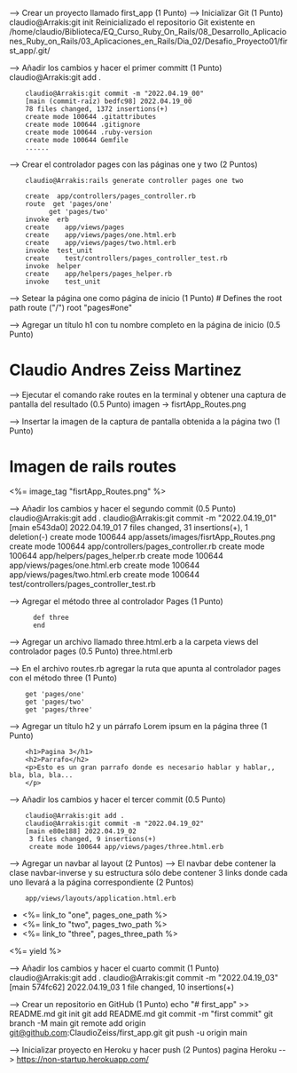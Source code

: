 

--> Crear un proyecto llamado first_app (1 Punto)
--> Inicializar Git (1 Punto)
        claudio@Arrakis:git init
        Reinicializado el repositorio Git existente en /home/claudio/Biblioteca/EQ_Curso_Ruby_On_Rails/08_Desarrollo_Aplicaciones_Ruby_on_Rails/03_Aplicaciones_en_Rails/Dia_02/Desafio_Proyecto01/first_app/.git/

--> Añadir los cambios y hacer el primer committ (1 Punto)
claudio@Arrakis:git add .

        claudio@Arrakis:git commit -m "2022.04.19_00"
        [main (commit-raíz) bedfc98] 2022.04.19_00
        78 files changed, 1372 insertions(+)
        create mode 100644 .gitattributes
        create mode 100644 .gitignore
        create mode 100644 .ruby-version
        create mode 100644 Gemfile
        ......

--> Crear el controlador pages con las páginas one y two (2 Puntos)
        
        claudio@Arrakis:rails generate controller pages one two
      
        create  app/controllers/pages_controller.rb
        route  get 'pages/one'
              get 'pages/two'
        invoke  erb
        create    app/views/pages
        create    app/views/pages/one.html.erb
        create    app/views/pages/two.html.erb
        invoke  test_unit
        create    test/controllers/pages_controller_test.rb
        invoke  helper
        create    app/helpers/pages_helper.rb
        invoke    test_unit
      
--> Setear la página one como página de inicio (1 Punto)
        # Defines the root path route ("/")
        root "pages#one"

--> Agregar un título h1 con tu nombre completo en la página de inicio (0.5 Punto)
        <h1>Claudio Andres Zeiss Martinez</h1>


--> Ejecutar el comando rake routes en la terminal y obtener una captura de pantalla del resultado (0.5 Punto)
        imagen -> fisrtApp_Routes.png

--> Insertar la imagen de la captura de pantalla obtenida a la página two (1 Punto)
        <h1>Imagen de rails routes</h1>
        <%= image_tag "fisrtApp_Routes.png" %>

--> Añadir los cambios y hacer el segundo commit (0.5 Punto)
        claudio@Arrakis:git add .
        claudio@Arrakis:git commit -m "2022.04.19_01"
        [main e543da0] 2022.04.19_01
        7 files changed, 31 insertions(+), 1 deletion(-)
        create mode 100644 app/assets/images/fisrtApp_Routes.png
        create mode 100644 app/controllers/pages_controller.rb
        create mode 100644 app/helpers/pages_helper.rb
        create mode 100644 app/views/pages/one.html.erb
        create mode 100644 app/views/pages/two.html.erb
        create mode 100644 test/controllers/pages_controller_test.rb

--> Agregar el método three al controlador Pages (1 Punto)
        
          def three
          end

--> Agregar un archivo llamado three.html.erb a la carpeta views del controlador pages (0.5 Punto)
        three.html.erb

--> En el archivo routes.rb agregar la ruta que apunta al controlador pages con el método three (1 Punto)

        get 'pages/one'
        get 'pages/two'
        get 'pages/three'
  
--> Agregar un título h2 y un párrafo Lorem ipsum en la página three (1 Punto)

        <h1>Pagina 3</h1>
        <h2>Parrafo</h2>
        <p>Esto es un gran parrafo donde es necesario hablar y hablar,, bla, bla, bla...
        </p>
        
--> Añadir los cambios y hacer el tercer commit (0.5 Punto)

        claudio@Arrakis:git add .
        claudio@Arrakis:git commit -m "2022.04.19_02"
        [main e80e188] 2022.04.19_02
         3 files changed, 9 insertions(+)
         create mode 100644 app/views/pages/three.html.erb

--> Agregar un navbar al layout (2 Puntos)
--> El navbar debe contener la clase navbar-inverse y su estructura sólo debe contener 3 links donde cada uno llevará a la página correspondiente (2 Puntos)

        app/views/layouts/application.html.erb

  <body>
  <!-- Barra de navegacion -->
    <nav class="navbar-inverse"> 
      <!-- Links --> 
      <ul class="navbar-nav"> 
        <li class="nav-item"><%= link_to "one", pages_one_path %></li> 
        <li class="nav-item"><%= link_to "two", pages_two_path %></li> 
        <li class="nav-item"><%= link_to "three", pages_three_path %></li> 
      </ul> 
    </nav> 
    <%= yield %>
  </body>

--> Añadir los cambios y hacer el cuarto commit (1 Punto)
        claudio@Arrakis:git add .
        claudio@Arrakis:git commit -m "2022.04.19_03"
        [main 574fc62] 2022.04.19_03
         1 file changed, 10 insertions(+)

--> Crear un repositorio en GitHub (1 Punto)
        echo "# first_app" >> README.md
        git init
        git add README.md
        git commit -m "first commit"
        git branch -M main
        git remote add origin git@github.com:ClaudioZeiss/first_app.git
        git push -u origin main

--> Inicializar proyecto en Heroku y hacer push (2 Puntos)
        pagina Heroku --> https://non-startup.herokuapp.com/
      
